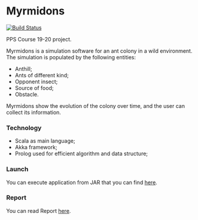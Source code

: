 # Myrmidons #

[![Build Status](https://travis-ci.com/Matteo_Magnini/pps-19-myrmidons.svg?branch=master)](https://travis-ci.com/bitbucket/Matteo_Magnini/pps-19-myrmidons)

PPS Course 19-20 project.

Myrmidons is a simulation software for an ant colony in a wild environment.
The simulation is populated by the following entities:

* Anthill;
* Ants of different kind;
* Opponent insect;
* Source of food;
* Obstacle.

Myrmidons show the evolution of the colony over time, and the user can collect its information.

### Technology ###

* Scala as main language;
* Akka framework;
* Prolog used for efficient algorithm and data structure;


### Launch ###
You can execute application from JAR that you can find [here](https://bitbucket.org/Matteo_Magnini/pps-19-myrmidons/downloads/).
### Report ###
You can read Report [here](https://bitbucket.org/Matteo_Magnini/pps-19-myrmidons/downloads/).
